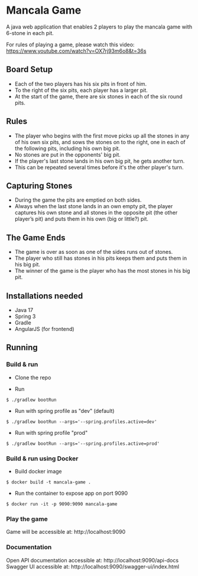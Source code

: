 # Mancala Game

A java web application that enables 2 players to play the mancala game with 6-stone in each pit.

For rules of playing a game, please watch this video:
https://www.youtube.com/watch?v=OX7rj93m6o8&t=36s

## Board Setup
* Each of the two players has his six pits in front of him. 
* To the right of the six pits, each player has a larger pit. 
* At the start of the game, there are six stones in each of the six round pits.

## Rules
* The player who begins with the first move picks up all the stones in any of his own six pits, and sows the stones on to the right, one in each of the following pits, including his own big pit. 
* No stones are put in the opponents' big pit. 
* If the player's last stone lands in his own big pit, he gets another turn. 
* This can be repeated several times before it's the other player's turn.

## Capturing Stones
* During the game the pits are emptied on both sides. 
* Always when the last stone lands in an own empty pit, the player captures his own stone and all stones in the opposite pit (the other player’s pit) and puts them in his own (big or little?) pit.

## The Game Ends
* The game is over as soon as one of the sides runs out of stones. 
* The player who still has stones in his pits keeps them and puts them in his big pit. 
* The winner of the game is the player who has the most stones in his big pit.

## Installations needed

* Java 17
* Spring 3
* Gradle
* AngularJS (for frontend)

## Running

### Build & run 

* Clone the repo


* Run
```
$ ./gradlew bootRun
```

* Run with spring profile as "dev" (default)
```
$ ./gradlew bootRun --args='--spring.profiles.active=dev'
```

* Run with spring profile "prod"
```
$ ./gradlew bootRun --args='--spring.profiles.active=prod'
```

### Build & run using Docker

* Build docker image
```
$ docker build -t mancala-game .
```

* Run the container to expose app on port 9090
```
$ docker run -it -p 9090:9090 mancala-game
```

### Play the game
Game will be accessible at: http://localhost:9090

### Documentation
Open API documentation accessible at: http://localhost:9090/api-docs
Swagger UI accessible at: http://localhost:9090/swagger-ui/index.html



